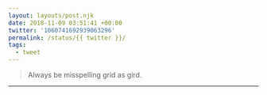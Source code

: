 ```yaml
---
layout: layouts/post.njk
date: 2018-11-09 03:51:41 +00:00
twitter: '1060741692939063296'
permalink: /status/{{ twitter }}/
tags: 
  - tweet
---
```


> Always be misspelling grid as gird.

---
